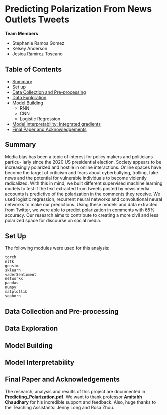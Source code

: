 # Predicting Polarization From News Outlets Tweets

**Team Members**  
* Stephanie Ramos Gomez
* Kelsey Anderson
* Jesica Ramirez Toscano

## Table of Contents 

* [Summary](#summary)
* [Set up](#set-up)
* [Data Collection and Pre-processing](#data-collection-and-pre-processing)
* [Data Exploration](#data-exploration)
* [Model Building](#model-building)
   * RNN
   * CNN
   * Logistic Regression
* [Model Interpretability: Integrated gradients](#model-interpretability)
* [Final Paper and Acknowledgements](final-paper-and-acknowledgements)

## Summary 
Media bias has been a topic of interest for policy makers and politicians particu- larly since the 2020 US presidential election. Society appears to be increasingly polarized and hostile in online interactions. Online spaces have become the target of criticism and fears about cyberbullying, trolling, fake news and the potential for vulnerable individuals to become violently radicalized. With this in mind, we built different supervised machine learning models to test if the text extracted from tweets posted by news media accounts is predictive of the polarization in the comments they receive. We used logistic regression, recurrent neural networks and convolutional neural networks to make our predictions. Using these models and data extracted from Twitter, we were able to predict polarization in comments with 65% accuracy. Our research aims to contribute to creating a more civil and less polarized space for discourse on social media.

## Set Up
The following modules were used for this analysis:
```
torch
nltk
gensim
sklearn
vaderSentiment
networkx
pandas
numpy
matplotlib
seaborn
```
## Data Collection and Pre-processing

## Data Exploration

## Model Building

###
###
###

## Model Interpretability 

## Final Paper and Acknowledgements
The research, analysis and results of this project are documented in [**Predicting_Polarization.pdf**](Predicting_Polarization.pdf).
We want to thank professor **Amitabh Chaudhary** for his incredible support and feedback.
Also, huge thanks to the Teaching Assistants: Jenny Long and Rosa Zhou.
